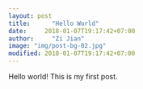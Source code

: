 ```yaml
---
layout: post
title:      "Hello World"
date:     2018-01-07T19:17:42+07:00
author:     "Zi Jian"
image: "img/post-bg-02.jpg"
modified: 2018-01-07T19:17:42+07:00
---
```


Hello world! This is my first post.
